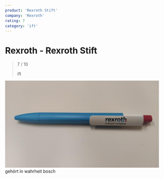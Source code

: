 ```yaml
---
product: 'Rexroth Stift'
company: 'Rexroth'
rating: 7
category: 'ift'
---
```


# Rexroth - Rexroth Stift
>
> 7 / 10
>
> ift

![Rexroth Stift](./assets/rexroth-rexroth-stift-6d6fac1c-21c0-4a4b-9696-55a62fea1071.jpg)
gehört in wahrheit bosch
